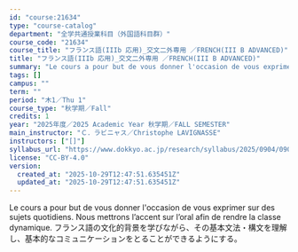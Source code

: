 ```yaml
---
id: "course:21634"
type: "course-catalog"
department: "全学共通授業科目（外国語科目群）"
course_code: "21634"
course_title: "フランス語(IIIb 応用)_交文二外専用 ／FRENCH(III B ADVANCED)"
title: "フランス語(IIIb 応用)_交文二外専用 ／FRENCH(III B ADVANCED)"
summary: "Le cours a pour but de vous donner l'occasion de vous exprimer sur des sujets quotidiens. Nous mettrons l’accent sur l’o…"
tags: []
campus: ""
term: ""
period: "木1／Thu 1"
course_type: "秋学期／Fall"
credits: 1
year: "2025年度／2025 Academic Year 秋学期／FALL SEMESTER"
main_instructor: "Ｃ．ラビニャス／Christophe LAVIGNASSE"
instructors: ["[]"]
syllabus_url: "https://www.dokkyo.ac.jp/research/syllabus/2025/0904/0904_21634_ja_JP.html"
license: "CC-BY-4.0"
version:
  created_at: "2025-10-29T12:47:51.635451Z"
  updated_at: "2025-10-29T12:47:51.635451Z"
---
```

Le cours a pour but de vous donner l'occasion de vous exprimer sur des sujets quotidiens. Nous mettrons l’accent sur l’oral afin de rendre la classe dynamique. フランス語の文化的背景を学びながら、その基本文法・構文を理解し、基本的なコミュニケーションをとることができるようにする。
